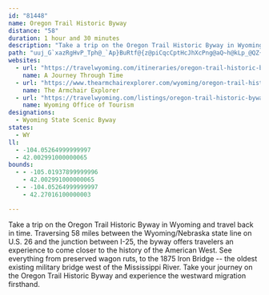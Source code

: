 ```yaml
---
id: "81448"
name: Oregon Trail Historic Byway
distance: "58"
duration: 1 hour and 30 minutes
description: "Take a trip on the Oregon Trail Historic Byway in Wyoming and travel back in time. Traversing 58 miles on U.S. 26 between the Wyoming/Nebraska state line and the junction between I-25, the byway offers travelers an experience to come closer to the history of the American West."
path: "uuj_G`xazRgHvP_Tph@_`Ap}BuRtf@{z@piCqcCptHcJhXcPng@aQ~h@kLp_@QZ{AvAYr@{Lp^oBrGwBlGu@zAwDhMsBpKi@fBuKv[_Vvu@cB`Ey@pAaHtIoExGs@rAi@zBi@~EIrIUrD_@zBy@tCkMv`@uNrb@wx@bgCq]~cAwF|RyMdb@}Zv~@{IhV}HpSiOfb@yE`McN~^_Zlz@cd@znAct@xoB_CzFoA^m@@qMA?p^W~AuChL_BzF{DxL}x@|yB}sBxxF{IbUue@tqAeLpYuN~XsCxGyA~DwBzGkNzf@{E`PylBniFoAfEiCvJ{]ltAu@lB}@fBoQtX_@dA]dAa@fCIrAEvMMbD{@bFs@|B}BlEgi@dq@aKdN{[~`@_E`GcB~CyA`DoAdEiLtb@}Rhs@mNdg@wYdfAiBhFiOj\\cBbEoAzDgBxHoAbJ[tEaDls@uA~XYlDiAjJeLns@u@nIgB~b@e@`POlCi@`FyAfHiAtD_On]_CvIy@lGS|BOzDEfGhCzrAZxMHtHBzIo@bpAC`Uo@|LiBxNuMdaAkLjz@_BfK{AnHgRfy@mA`JYzCUtJ@~F|@`PbBpUhCjc@BtEWtCq@jDyAtD}ClEyBvDsPd`@iA`De@xDGdEBte@Nh}AH~Fr@tGd@xBh@fBlDlIvF`M~AzDT~@lArJrAvOn@rJDzDy@`QcEdu@YfE_@bCuRf_Ac@rDIvBBhBFbB|@`FfDfMrCbJ`^h`AvHbTrC|GlCxFxUdb@nPpZtG`L~BhFhBpFnAlFpGv[lBrHx@lC`b@fjAxJvXhDbK~ApHt@bEpAnJx@pKhAf^PxCb@rD|@~EhRj{@n@nFTdEBzIY|}AMvvHBxiA^fvETbJb@vGjJzjA"
websites:
  - url: "https://travelwyoming.com/itineraries/oregon-trail-historic-byway/"
    name: A Journey Through Time
  - url: "https://www.thearmchairexplorer.com/wyoming/oregon-trail-historic-byway.php"
    name: The Armchair Explorer
  - url: "https://travelwyoming.com/listings/oregon-trail-historic-byway/"
    name: Wyoming Office of Tourism
designations:
  - Wyoming State Scenic Byway
states:
  - WY
ll:
  - -104.05264999999997
  - 42.002991000000065
bounds:
  - - -105.01937899999996
    - 42.002991000000065
  - - -104.05264999999997
    - 42.27016100000003

---
```


Take a trip on the Oregon Trail Historic Byway in Wyoming and travel back in time. Traversing 58 miles between the Wyoming/Nebraska state line on U.S. 26 and the junction between I-25, the byway offers travelers an experience to come closer to the history of the American West. See everything from preserved wagon ruts, to the 1875 Iron Bridge -- the oldest existing military bridge west of the Mississippi River. Take your journey on the Oregon Trail Historic Byway and experience the westward migration firsthand.
